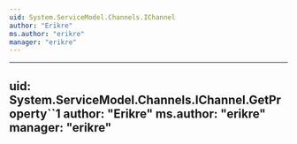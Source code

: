 ```yaml
---
uid: System.ServiceModel.Channels.IChannel
author: "Erikre"
ms.author: "erikre"
manager: "erikre"
---
```


---
uid: System.ServiceModel.Channels.IChannel.GetProperty``1
author: "Erikre"
ms.author: "erikre"
manager: "erikre"
---
